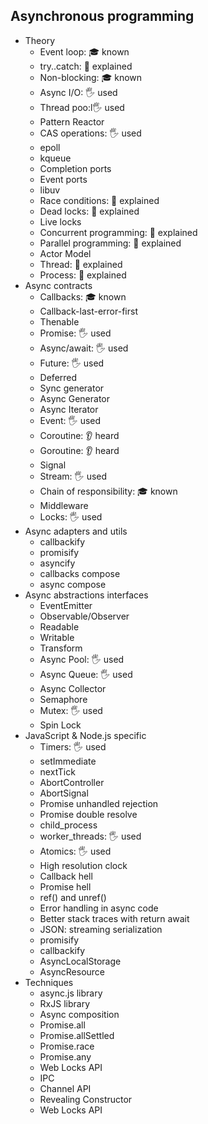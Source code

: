﻿## Asynchronous programming

- Theory
  - Event loop: 🎓 known
  - try..catch: 🙋 explained
  - Non-blocking: 🎓 known
  - Async I/O: 🖐️ used
  - Thread poo:l🖐️ used
  - Pattern Reactor
  - CAS operations: 🖐️ used
  - epoll
  - kqueue
  - Completion ports
  - Event ports
  - libuv
  - Race conditions: 🙋 explained
  - Dead locks: 🙋 explained
  - Live locks
  - Concurrent programming: 🙋 explained
  - Parallel programming: 🙋 explained
  - Actor Model
  - Thread: 🙋 explained
  - Process: 🙋 explained
- Async contracts
  - Callbacks: 🎓 known
  - Callback-last-error-first
  - Thenable
  - Promise: 🖐️ used
  - Async/await: 🖐️ used
  - Future: 🖐️ used
  - Deferred
  - Sync generator
  - Async Generator
  - Async Iterator
  - Event: 🖐️ used
  - Coroutine: 👂 heard
  - Goroutine: 👂 heard
  - Signal
  - Stream: 🖐️ used
  - Chain of responsibility: 🎓 known
  - Middleware
  - Locks: 🖐️ used
- Async adapters and utils
  - callbackify
  - promisify
  - asyncify
  - callbacks compose
  - async compose
- Async abstractions interfaces
  - EventEmitter
  - Observable/Observer
  - Readable
  - Writable
  - Transform
  - Async Pool: 🖐️ used
  - Async Queue: 🖐️ used
  - Async Collector
  - Semaphore
  - Mutex: 🖐️ used
  - Spin Lock
- JavaScript & Node.js specific
  - Timers: 🖐️ used
  - setImmediate
  - nextTick
  - AbortController
  - AbortSignal
  - Promise unhandled rejection
  - Promise double resolve
  - child_process
  - worker_threads: 🖐️ used
  - Atomics: 🖐️ used
  - High resolution clock
  - Callback hell
  - Promise hell
  - ref() and unref()
  - Error handling in async code
  - Better stack traces with return await
  - JSON: streaming serialization
  - promisify
  - callbackify
  - AsyncLocalStorage
  - AsyncResource
- Techniques
  - async.js library
  - RxJS library
  - Async composition
  - Promise.all
  - Promise.allSettled
  - Promise.race
  - Promise.any
  - Web Locks API
  - IPC
  - Channel API
  - Revealing Constructor
  - Web Locks API
